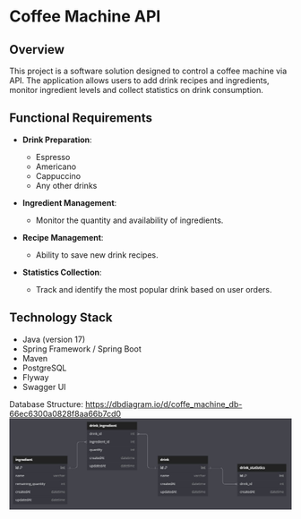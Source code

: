 # Coffee Machine API

## Overview
This project is a software solution designed to control a coffee machine via API. The application allows users to add drink recipes and ingredients, monitor ingredient levels and collect statistics on drink consumption.

## Functional Requirements
- **Drink Preparation**:
    - Espresso
    - Americano
    - Cappuccino
    - Any other drinks

- **Ingredient Management**:
    - Monitor the quantity and availability of ingredients.

- **Recipe Management**:
    - Ability to save new drink recipes.

- **Statistics Collection**:
    - Track and identify the most popular drink based on user orders.

## Technology Stack
- Java (version 17)
-  Spring Framework / Spring Boot
-  Maven
-  PostgreSQL
-  Flyway
-  Swagger UI

Database Structure: https://dbdiagram.io/d/coffe_machine_db-66ec6300a0828f8aa66b7cd0
<img src="./images/database-schema.jpg" width="1117">
   
